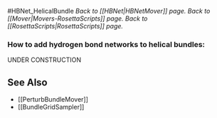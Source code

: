 #HBNet_HelicalBundle
*Back to [[HBNet|HBNetMover]] page.  Back to [[Mover|Movers-RosettaScripts]] page.  Back to [[RosettaScripts|RosettaScripts]] page.*<br>

### How to add hydrogen bond networks to helical bundles:
UNDER CONSTRUCTION

## See Also
* [[PerturbBundleMover]]
* [[BundleGridSampler]]

